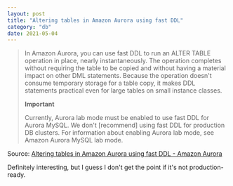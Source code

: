 ```yaml
---
layout: post
title: "Altering tables in Amazon Aurora using fast DDL"
category: "db"
date: 2021-05-04
---
```


> In Amazon Aurora, you can use fast DDL to run an ALTER TABLE operation in place, nearly instantaneously. The operation completes without requiring the table to be copied and without having a material impact on other DML statements. Because the operation doesn't consume temporary storage for a table copy, it makes DDL statements practical even for large tables on small instance classes.
>
> **Important**
>
> Currently, Aurora lab mode must be enabled to use fast DDL for Aurora MySQL. We don't [recommend] using fast DDL for production DB clusters. For information about enabling Aurora lab mode, see Amazon Aurora MySQL lab mode.

Source: [Altering tables in Amazon Aurora using fast DDL - Amazon Aurora](https://docs.aws.amazon.com/AmazonRDS/latest/AuroraUserGuide/AuroraMySQL.Managing.FastDDL.html)

Definitely interesting, but I guess I don't get the point if it's not production-ready.
